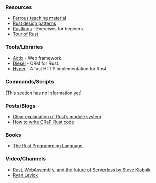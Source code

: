 ### Resources
- [Ferrous teaching material](https://ferrous-systems.github.io/teaching-material/)
- [Rust design patterns](https://github.com/rust-unofficial/patterns)
- [Rustlings](https://github.com/rust-lang/rustlings) - Exercises for beginers
- [Tour of Rust](https://tourofrust.com/index.html)
### Tools/Libraries
- [Actix](https://actix.rs/) - Web framework.
- [Diesel](https://github.com/diesel-rs/diesel) - ORM for Rust.
- [Hyper](https://github.com/hyperium/hyper) - A fast HTTP implementation for Rust.

### Commands/Scripts
[This section has no information yet]

### Posts/Blogs
- [Clear explanation of Rust’s module system](http://www.sheshbabu.com/posts/rust-module-system/)
- [How to write CRaP Rust code](https://blog.logrocket.com/how-to-write-crap-rust-code/)

### Books
- [The Rust Programming Language](https://doc.rust-lang.org/book/)

### Video/Channels
- [Rust, WebAssembly, and the future of Serverless by Steve Klabnik](https://www.youtube.com/watch?v=CMB6AlE1QuI&t=67s)
- [Ryan Levick](https://www.youtube.com/channel/UCpeX4D-ArTrsqvhLapAHprQ)

